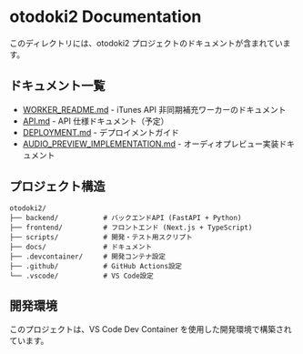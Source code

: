# otodoki2 Documentation

このディレクトリには、otodoki2 プロジェクトのドキュメントが含まれています。

## ドキュメント一覧

- [WORKER_README.md](./WORKER_README.md) - iTunes API 非同期補充ワーカーのドキュメント
- [API.md](./API.md) - API 仕様ドキュメント（予定）
- [DEPLOYMENT.md](./DEPLOYMENT.md) - デプロイメントガイド
- [AUDIO_PREVIEW_IMPLEMENTATION.md](./AUDIO_PREVIEW_IMPLEMENTATION.md) - オーディオプレビュー実装ドキュメント

## プロジェクト構造

```
otodoki2/
├── backend/           # バックエンドAPI (FastAPI + Python)
├── frontend/          # フロントエンド (Next.js + TypeScript)
├── scripts/           # 開発・テスト用スクリプト
├── docs/              # ドキュメント
├── .devcontainer/     # 開発コンテナ設定
├── .github/           # GitHub Actions設定
└── .vscode/           # VS Code設定
```

## 開発環境

このプロジェクトは、VS Code Dev Container を使用した開発環境で構築されています。
